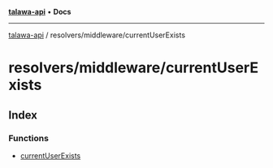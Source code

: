 [**talawa-api**](../../../README.md) • **Docs**

***

[talawa-api](../../../modules.md) / resolvers/middleware/currentUserExists

# resolvers/middleware/currentUserExists

## Index

### Functions

- [currentUserExists](functions/currentUserExists.md)
